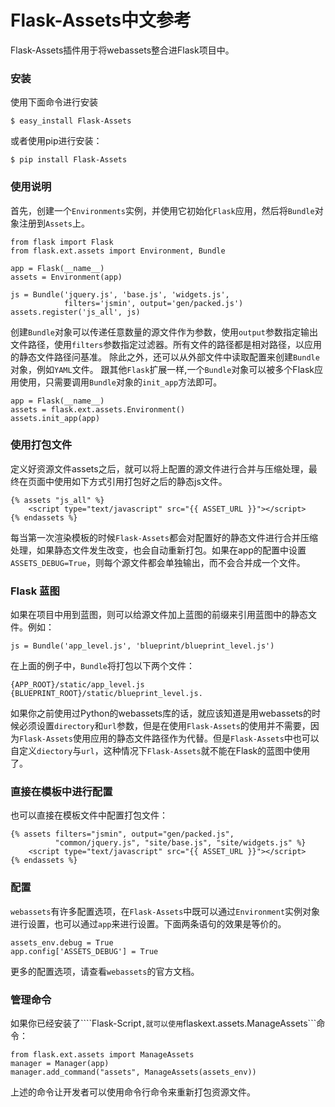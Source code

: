 # Flask-Assets中文参考
Flask-Assets插件用于将webassets整合进Flask项目中。
### 安装
使用下面命令进行安装
```
$ easy_install Flask-Assets
```
或者使用pip进行安装：
```
$ pip install Flask-Assets
```
### 使用说明
首先，创建一个```Environments```实例，并使用它初始化```Flask```应用，然后将```Bundle```对象注册到```Assets```上。
```
from flask import Flask
from flask.ext.assets import Environment, Bundle

app = Flask(__name__)
assets = Environment(app)

js = Bundle('jquery.js', 'base.js', 'widgets.js',
            filters='jsmin', output='gen/packed.js')
assets.register('js_all', js)
```
创建```Bundle```对象可以传递任意数量的源文件作为参数，使用```output```参数指定输出文件路径，使用```filters```参数指定过滤器。所有文件的路径都是相对路径，以应用的静态文件路径问基准。
除此之外，还可以从外部文件中读取配置来创建```Bundle```对象，例如```YAML```文件。
跟其他```Flask```扩展一样,一个```Bundle```对象可以被多个Flask应用使用，只需要调用```Bundle```对象的```init_app```方法即可。
```
app = Flask(__name__)
assets = flask.ext.assets.Environment()
assets.init_app(app)
```
### 使用打包文件
定义好资源文件assets之后，就可以将上配置的源文件进行合并与压缩处理，最终在页面中使用如下方式引用打包好之后的静态js文件。
```
{% assets "js_all" %}
    <script type="text/javascript" src="{{ ASSET_URL }}"></script>
{% endassets %}
```
每当第一次渲染模板的时候```Flask-Assets```都会对配置好的静态文件进行合并压缩处理，如果静态文件发生改变，也会自动重新打包。如果在app的配置中设置```ASSETS_DEBUG=True```，则每个源文件都会单独输出，而不会合并成一个文件。
### Flask 蓝图
如果在项目中用到蓝图，则可以给源文件加上蓝图的前缀来引用蓝图中的静态文件。例如：
```
js = Bundle('app_level.js', 'blueprint/blueprint_level.js')
```
在上面的例子中，```Bundle```将打包以下两个文件：
```
{APP_ROOT}/static/app_level.js
{BLUEPRINT_ROOT}/static/blueprint_level.js.
```
如果你之前使用过Python的webassets库的话，就应该知道是用webassets的时候必须设置```directory```和```url```参数，但是在使用```Flask-Assets```的使用并不需要，因为```Flask-Assets```使用应用的静态文件路径作为代替。但是```Flask-Assets```中也可以自定义```diectory```与```url```，这种情况下```Flask-Assets```就不能在Flask的蓝图中使用了。
### 直接在模板中进行配置
也可以直接在模板文件中配置打包文件：
```
{% assets filters="jsmin", output="gen/packed.js",
          "common/jquery.js", "site/base.js", "site/widgets.js" %}
    <script type="text/javascript" src="{{ ASSET_URL }}"></script>
{% endassets %}
```
### 配置
```webassets```有许多配置选项，在```Flask-Assets```中既可以通过```Environment```实例对象进行设置，也可以通过```app```来进行设置。下面两条语句的效果是等价的。
```
assets_env.debug = True
app.config['ASSETS_DEBUG'] = True
```
更多的配置选项，请查看```webassets```的官方文档。
### 管理命令
如果你已经安装了````Flask-Script```,就可以使用```flaskext.assets.ManageAssets```命令：
```
from flask.ext.assets import ManageAssets
manager = Manager(app)
manager.add_command("assets", ManageAssets(assets_env))
```
上述的命令让开发者可以使用命令行命令来重新打包资源文件。
